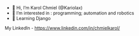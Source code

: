 - 👋 Hi, I’m Karol Chmiel (@Kariolax)
- 👀 I’m interested in : programming; automation and robotics
- 🌱 Learning Django

My LinkedIn - https://www.linkedin.com/in/chmielkarol/
<!---
Kariolax/Kariolax is a ✨ special ✨ repository because its `README.md` (this file) appears on your GitHub profile.
You can click the Preview link to take a look at your changes.
--->
